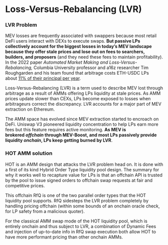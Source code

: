 # Loss-Versus-Rebalancing (LVR)

### LVR Problem

MEV losses are frequently associated with swappers because most retail DeFi users interact with DEXs to execute swaps. **But passive LPs collectively account for the biggest losses in today’s MEV landscape because they offer stale prices and lose out on fees to searchers, builders, and proposers** (and they need these fees to maintain profitability). In the 2022 paper *Automated Market Making and Loss-Versus-Rebalancing,* Columbia University professor and a16z researcher Tim Roughgarden and his team found that arbitrage costs ETH-USDC LPs about [11% of their principal per year](https://www.youtube.com/watch?v=q5vyJJb-Uyw).

Loss-Versus-Rebalancing (LVR) is a term used to describe MEV lost through arbitrage as a result of AMMs offering LPs liquidity at stale prices. As AMM prices update slower than CEXs, LPs become exposed to losses when arbitrageurs correct the discrepancy. LVR accounts for a major part of MEV extraction on Ethereum.

The AMM space has evolved since MEV extraction started to encroach on DeFi. Uniswap V3 pioneered liquidity concentration to help LPs earn more fees but this feature requires active monitoring. **As MEV is brokered *offchain* through MEV-Boost, and most LPs passively provide liquidity *onchain*, LPs keep getting burned by LVR**.

### HOT AMM solution

HOT is an AMM design that attacks the LVR problem head on. It is done with a first of its kind Hybrid Order Type liquidity pool design. The summary for why it works well to recapture value for LPs is that an offchain API is trusted by the pool to issue signed orders to offchain swap requests at fair and competitive prices. 

This offchain RfQ is one of the two parallel order types that the HOT liquidity pool supports. RfQ sidesteps the LVR problem completely by handling pricing offchain (within some bounds of an onchain oracle check, for LP safety from a malicious quoter). 

For the classical AMM swap mode of the HOT liquidity pool, which is entirely onchain and thus subject to LVR, a combination of Dynamic Fees and injection of up-to-date info in RfQ swap execution both allow HOT to have more performant pricing than other onchain AMMs.
